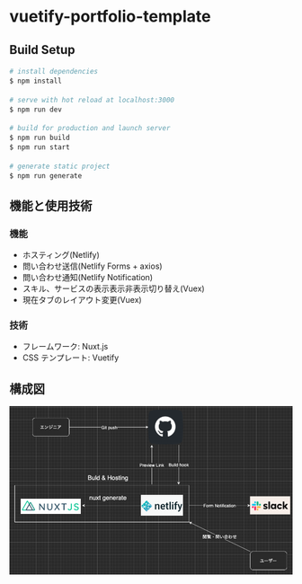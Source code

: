 # vuetify-portfolio-template

## Build Setup

```bash
# install dependencies
$ npm install

# serve with hot reload at localhost:3000
$ npm run dev

# build for production and launch server
$ npm run build
$ npm run start

# generate static project
$ npm run generate
```

## 機能と使用技術

### 機能

- ホスティング(Netlify)
- 問い合わせ送信(Netlify Forms + axios)
- 問い合わせ通知(Netlify Notification)
- スキル、サービスの表示表示非表示切り替え(Vuex)
- 現在タブのレイアウト変更(Vuex)

### 技術

- フレームワーク: Nuxt.js
- CSS テンプレート: Vuetify

## 構成図

![](./diagram.png)
